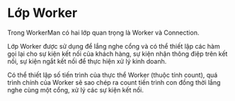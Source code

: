 # Lớp Worker

Trong WorkerMan có hai lớp quan trọng là Worker và Connection.

Lớp Worker được sử dụng để lắng nghe cổng và có thể thiết lập các hàm gọi lại cho sự kiện kết nối của khách hàng, sự kiện nhận thông điệp trên kết nối, sự kiện ngắt kết nối để thực hiện xử lý kinh doanh.

Có thể thiết lập số tiến trình của thực thể Worker (thuộc tính count), quá trình chính của Worker sẽ sao chép ra count tiến trình con đồng thời lắng nghe cùng một cổng, xử lý các sự kiện kết nối.
